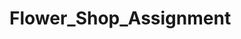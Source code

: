 # Flower_Shop_Assignment
<img  src="https://github.com/yusaislam48/Flower_Shop_Assignment/assets/67018459/c82363e1-70ab-4696-bf28-bba8060d56f4" alt="">
